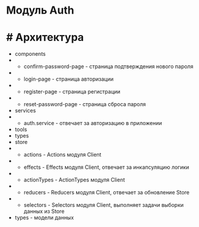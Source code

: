 # Модуль Auth

# # Архитектура
- components
- - confirm-password-page - страница подтверждения нового пароля
- - login-page - страница авторизации
- - register-page - страница регистрации
- - reset-password-page - страница сброса пароля
- services
- - auth.service - отвечает за авторизацию в приложении
- tools 
- types
- store
- - actions - Actions модуля Client
- - effects - Effects модуля Client, отвечает за инкапсуляцию логики
- - actionTypes - ActionTypes модуля Client
- - reducers - Reducers модуля Client, отвечает за обновление Store
- - selectors - Selectors модуля Client, выполняет задачи выборки данных из Store
- types - модели данных
